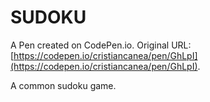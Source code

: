 # SUDOKU

A Pen created on CodePen.io. Original URL: [https://codepen.io/cristiancanea/pen/GhLpI](https://codepen.io/cristiancanea/pen/GhLpI).

A common sudoku game.
